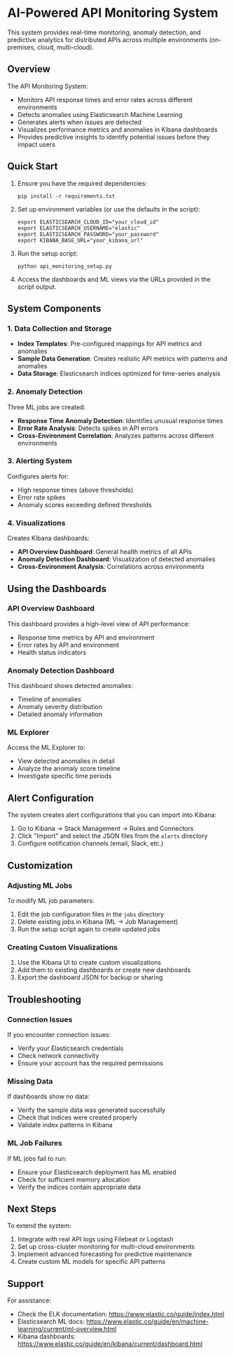 # AI-Powered API Monitoring System

This system provides real-time monitoring, anomaly detection, and predictive analytics for distributed APIs across multiple environments (on-premises, cloud, multi-cloud).

## Overview

The API Monitoring System:
- Monitors API response times and error rates across different environments
- Detects anomalies using Elasticsearch Machine Learning
- Generates alerts when issues are detected
- Visualizes performance metrics and anomalies in Kibana dashboards
- Provides predictive insights to identify potential issues before they impact users

## Quick Start

1. Ensure you have the required dependencies:
   ```
   pip install -r requirements.txt
   ```

2. Set up environment variables (or use the defaults in the script):
   ```
   export ELASTICSEARCH_CLOUD_ID="your_cloud_id"
   export ELASTICSEARCH_USERNAME="elastic"
   export ELASTICSEARCH_PASSWORD="your_password"
   export KIBANA_BASE_URL="your_kibana_url"
   ```

3. Run the setup script:
   ```
   python api_monitoring_setup.py
   ```

4. Access the dashboards and ML views via the URLs provided in the script output.

## System Components

### 1. Data Collection and Storage

- **Index Templates**: Pre-configured mappings for API metrics and anomalies
- **Sample Data Generation**: Creates realistic API metrics with patterns and anomalies
- **Data Storage**: Elasticsearch indices optimized for time-series analysis

### 2. Anomaly Detection

Three ML jobs are created:
- **Response Time Anomaly Detection**: Identifies unusual response times
- **Error Rate Analysis**: Detects spikes in API errors
- **Cross-Environment Correlation**: Analyzes patterns across different environments

### 3. Alerting System

Configures alerts for:
- High response times (above thresholds)
- Error rate spikes
- Anomaly scores exceeding defined thresholds

### 4. Visualizations

Creates Kibana dashboards:
- **API Overview Dashboard**: General health metrics of all APIs
- **Anomaly Detection Dashboard**: Visualization of detected anomalies
- **Cross-Environment Analysis**: Correlations across environments

## Using the Dashboards

### API Overview Dashboard

This dashboard provides a high-level view of API performance:
- Response time metrics by API and environment
- Error rates by API and environment
- Health status indicators

### Anomaly Detection Dashboard

This dashboard shows detected anomalies:
- Timeline of anomalies
- Anomaly severity distribution
- Detailed anomaly information

### ML Explorer

Access the ML Explorer to:
- View detected anomalies in detail
- Analyze the anomaly score timeline
- Investigate specific time periods

## Alert Configuration

The system creates alert configurations that you can import into Kibana:
1. Go to Kibana → Stack Management → Rules and Connectors
2. Click "Import" and select the JSON files from the `alerts` directory
3. Configure notification channels (email, Slack, etc.)

## Customization

### Adjusting ML Jobs

To modify ML job parameters:
1. Edit the job configuration files in the `jobs` directory
2. Delete existing jobs in Kibana (ML → Job Management)
3. Run the setup script again to create updated jobs

### Creating Custom Visualizations

1. Use the Kibana UI to create custom visualizations
2. Add them to existing dashboards or create new dashboards
3. Export the dashboard JSON for backup or sharing

## Troubleshooting

### Connection Issues

If you encounter connection issues:
- Verify your Elasticsearch credentials
- Check network connectivity
- Ensure your account has the required permissions

### Missing Data

If dashboards show no data:
- Verify the sample data was generated successfully
- Check that indices were created properly
- Validate index patterns in Kibana

### ML Job Failures

If ML jobs fail to run:
- Ensure your Elasticsearch deployment has ML enabled
- Check for sufficient memory allocation
- Verify the indices contain appropriate data

## Next Steps

To extend the system:
1. Integrate with real API logs using Filebeat or Logstash
2. Set up cross-cluster monitoring for multi-cloud environments
3. Implement advanced forecasting for predictive maintenance
4. Create custom ML models for specific API patterns

## Support

For assistance:
- Check the ELK documentation: https://www.elastic.co/guide/index.html
- Elasticsearch ML docs: https://www.elastic.co/guide/en/machine-learning/current/ml-overview.html
- Kibana dashboards: https://www.elastic.co/guide/en/kibana/current/dashboard.html 